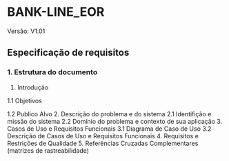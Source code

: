# BANK-LINE_EOR 

Versão: V1.01

## Especificação de requisitos


### 1. Estrutura do documento
1. Introdução
  
  1.1 Objetivos
  
   1.2 Publico Alvo
2. Descrição do problema e do sistema
   2.1 Identifição e missão do sistema
   2.2 Domínio do problema e contexto de sua aplicação
3. Casos de Uso e Requisitos Funcionais
   3.1 Diagrama de Caso de Uso
   3.2 Descrição de Casos de Uso e Requisitos Funcionais
4. Requisitos e Restrições de Qualidade
5. Referências Cruzadas Complementares (matrizes de rastreabilidade)
